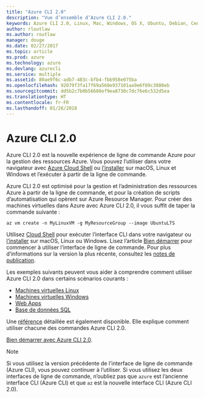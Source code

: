 ```yaml
---
title: "Azure CLI 2.0"
description: "Vue d’ensemble d’Azure CLI 2.0."
keywords: Azure CLI 2.0, Linux, Mac, Windows, OS X, Ubuntu, Debian, CentOS, RHEL, SUSE, CoreOS, Docker, Windows, Python, PIP
author: rloutlaw
ms.author: routlaw
manager: douge
ms.date: 02/27/2017
ms.topic: article
ms.prod: azure
ms.technology: azure
ms.devlang: azurecli
ms.service: multiple
ms.assetid: 80ae9f6c-adb7-483c-bfb4-fbb958e075ba
ms.openlocfilehash: 92079f3fa17f69a560e937101aa9e6f09c3080eb
ms.sourcegitcommit: dd5b2c7b0b56608ef9ea8730c7dc76e6c532d5ea
ms.translationtype: HT
ms.contentlocale: fr-FR
ms.lasthandoff: 01/26/2018
---
```

# <a name="azure-cli-20"></a>Azure CLI 2.0

Azure CLI 2.0 est la nouvelle expérience de ligne de commande Azure pour la gestion des ressources Azure.
Vous pouvez l’utiliser dans votre navigateur avec [Azure Cloud Shell](/azure/cloud-shell/overview) ou [l’installer](install-azure-cli.md) sur macOS, Linux et Windows et l’exécuter à partir de la ligne de commande.

Azure CLI 2.0 est optimisé pour la gestion et l’administration des ressources Azure à partir de la ligne de commande, et pour la création de scripts d’automatisation qui opèrent sur Azure Resource Manager. Pour créer des machines virtuelles dans Azure avec Azure CLI 2.0, il vous suffit de taper la commande suivante :

```azurecli-interactive
az vm create -n MyLinuxVM -g MyResourceGroup --image UbuntuLTS
```

Utilisez [Cloud Shell](/azure/cloud-shell/overview) pour exécuter l’interface CLI dans votre navigateur ou [l’installer](install-azure-cli.md) sur macOS, Linux ou Windows.
Lisez l’article [Bien démarrer](get-started-with-azure-cli.md) pour commencer à utiliser l’interface de ligne de commande.
Pour plus d’informations sur la version la plus récente, consultez les [notes de publication](release-notes-azure-cli.md).

Les exemples suivants peuvent vous aider à comprendre comment utiliser Azure CLI 2.0 dans certains scénarios courants :
- [Machines virtuelles Linux](/azure/virtual-machines/virtual-machines-linux-cli-samples?toc=%2fcli%2fazure%2ftoc.json&bc=%2fcli%2fazure%2fbreadcrumb%2ftoc.json)
- [Machines virtuelles Windows](/azure/virtual-machines/virtual-machines-windows-cli-samples?toc=%2fcli%2fazure%2ftoc.json&bc=%2fcli%2fazure%2fbreadcrumb%2ftoc.json)
- [Web Apps](/azure/app-service-web/app-service-cli-samples?toc=%2fcli%2fazure%2ftoc.json&bc=%2fcli%2fazure%2fbreadcrumb%2ftoc.json)
- [Base de données SQL](/azure/sql-database/sql-database-cli-samples?toc=%2fcli%2fazure%2ftoc.json&bc=%2fcli%2fazure%2fbreadcrumb%2ftoc.json)

Une [référence](/cli/azure/) détaillée est également disponible. Elle explique comment utiliser chacune des commandes Azure CLI 2.0.

[Bien démarrer avec Azure CLI 2.0](get-started-with-azure-cli.md).


> [!NOTE]
> Si vous utilisez la version précédente de l’interface de ligne de commande (Azure CLI), vous pouvez continuer à l’utiliser.
> Si vous utilisez les deux interfaces de ligne de commande, n’oubliez pas que `azure` est l’ancienne interface CLI (Azure CLI) et que `az` est la nouvelle interface CLI (Azure CLI 2.0).